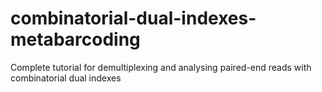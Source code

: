 # combinatorial-dual-indexes-metabarcoding
Complete tutorial for demultiplexing and analysing paired-end reads with combinatorial dual indexes
